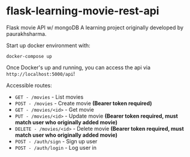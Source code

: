 # flask-learning-movie-rest-api
Flask movie API w/ mongoDB
A learning project originally developed by paurakhsharma.

Start up docker environment with:
```docker
docker-compose up
```

Once Docker's up and running, you can access the api via `http://localhost:5000/api`!

Accessible routes:

* `GET - /movies` - List movies
* `POST - /movies` - Create movie **(Bearer token required)**
* `GET - /movies/<id>` - Get movie
* `PUT - /movies/<id>` - Update movie **(Bearer token required, must match user who originally added movie)**
* `DELETE - /movies/<id>` - Delete movie **(Bearer token required, must match user who originally added movie)**
* `POST - /auth/sign` - Sign up user
* `POST - /auth/login` - Log user in
